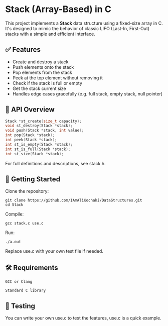 # Stack (Array-Based) in C

This project implements a **Stack** data structure using a fixed-size array in C. It's designed to mimic the behavior of classic LIFO (Last-In, First-Out) stacks with a simple and efficient interface.

## ✅ Features

- Create and destroy a stack
- Push elements onto the stack
- Pop elements from the stack
- Peek at the top element without removing it
- Check if the stack is full or empty
- Get the stack current size
- Handles edge cases gracefully (e.g. full stack, empty stack, null pointer)

## 🔧 API Overview

```c
Stack *st_create(size_t capacity);
void st_destroy(Stack *stack);
void push(Stack *stack, int value);
int pop(Stack *stack);
int peek(Stack *stack);
int st_is_empty(Stack *stack);
int st_is_full(Stack *stack);
int st_size(Stack *stack);
```
For full definitions and descriptions, see stack.h.

## 🚀 Getting Started

Clone the repository:

    git clone https://github.com/IAmAliKochaki/DataStructures.git
    cd Stack

Compile:

    gcc stack.c use.c

Run:

    ./a.out

Replace use.c with your own test file if needed.

## 🛠️ Requirements

    GCC or Clang

    Standard C library

## 🧪 Testing

You can write your own use.c to test the features, use.c is a quick example.
